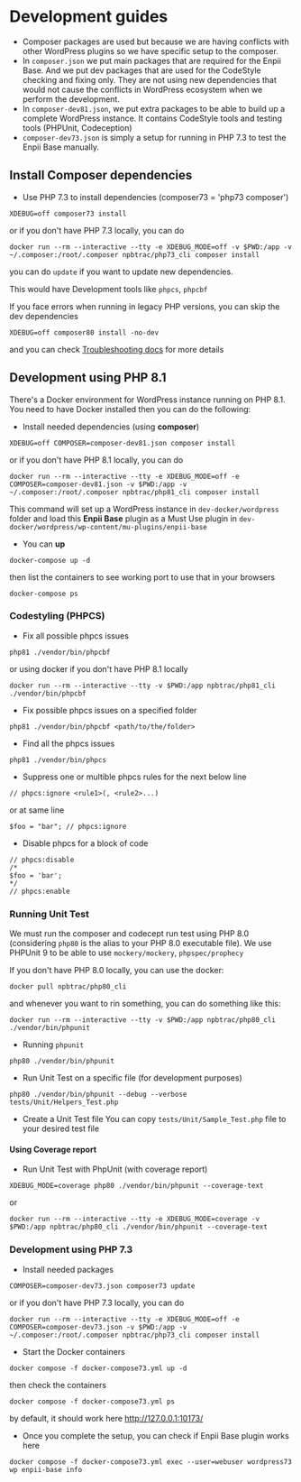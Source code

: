 # Development guides
- Composer packages are used but because we are having conflicts with other WordPress plugins so we have specific setup to the composer.
- In `composer.json` we put main packages that are required for the Enpii Base. And we put dev packages that are used for the CodeStyle checking and fixing only. They are not using new dependencies that would not cause the conflicts in WordPress ecosystem when we perform the development.
- In `composer-dev81.json`, we put extra packages to be able to build up a complete WordPress instance. It contains CodeStyle tools and testing tools (PHPUnit, Codeception)
- `composer-dev73.json` is simply a setup for running in PHP 7.3 to test the Enpii Base manually.

## Install Composer dependencies
- Use PHP 7.3 to install dependencies (composer73 = 'php73 composer')
```
XDEBUG=off composer73 install
```
or if you don't have PHP 7.3 locally, you can do
```
docker run --rm --interactive --tty -e XDEBUG_MODE=off -v $PWD:/app -v ~/.composer:/root/.composer npbtrac/php73_cli composer install
```
you can do `update` if you want to update new dependencies.

This would have Development tools like `phpcs`, `phpcbf`

If you face errors when running in legacy PHP versions, you can skip the dev dependencies
```
XDEBUG=off composer80 install -no-dev
```
and you can check [Troubleshooting docs](05-troubleshooting.md) for more details

## Development using PHP 8.1
There's a Docker environment for WordPress instance running on PHP 8.1. You need to have Docker installed then you can do the following:
- Install needed dependencies (using **composer**)
```
XDEBUG=off COMPOSER=composer-dev81.json composer install
```
or if you don't have PHP 8.1 locally, you can do
```
docker run --rm --interactive --tty -e XDEBUG_MODE=off -e COMPOSER=composer-dev81.json -v $PWD:/app -v ~/.composer:/root/.composer npbtrac/php81_cli composer install
```
This command will set up a WordPress instance in `dev-docker/wordpress` folder and load this **Enpii Base** plugin as a Must Use plugin in `dev-docker/wordpress/wp-content/mu-plugins/enpii-base`

- You can **up**
```
docker-compose up -d
```
then list the containers to see working port to use that in your browsers
```
docker-compose ps
```

### Codestyling (PHPCS)
- Fix all possible phpcs issues
```
php81 ./vendor/bin/phpcbf
```
or using docker if you don't have PHP 8.1 locally
```
docker run --rm --interactive --tty -v $PWD:/app npbtrac/php81_cli ./vendor/bin/phpcbf
```

- Fix possible phpcs issues on a specified folder
```
php81 ./vendor/bin/phpcbf <path/to/the/folder>
```

- Find all the phpcs issues
```
php81 ./vendor/bin/phpcs
```

- Suppress one or multible phpcs rules for the next below line
```
// phpcs:ignore <rule1>(, <rule2>...)
```
or at same line
```
$foo = "bar"; // phpcs:ignore
```

- Disable phpcs for a block of code
```
// phpcs:disable
/*
$foo = 'bar';
*/
// phpcs:enable
```

### Running Unit Test
We must run the composer and codecept run test using PHP 8.0 (considering `php80` is the alias to your PHP 8.0 executable file). We use PHPUnit 9 to be able to use `mockery/mockery`, `phpspec/prophecy`

If you don't have PHP 8.0 locally, you can use the docker:
```
docker pull npbtrac/php80_cli
```
and whenever you want to rin something, you can do something like this:
```
docker run --rm --interactive --tty -v $PWD:/app npbtrac/php80_cli ./vendor/bin/phpunit
```

- Running `phpunit`
```
php80 ./vendor/bin/phpunit
```
- Run Unit Test on a specific file (for development purposes)
```
php80 ./vendor/bin/phpunit --debug --verbose tests/Unit/Helpers_Test.php
```
- Create a Unit Test file
You can copy `tests/Unit/Sample_Test.php` file to your desired test file

#### Using Coverage report
- Run Unit Test with PhpUnit (with coverage report)
```
XDEBUG_MODE=coverage php80 ./vendor/bin/phpunit --coverage-text
```
or
```
docker run --rm --interactive --tty -e XDEBUG_MODE=coverage -v $PWD:/app npbtrac/php80_cli ./vendor/bin/phpunit --coverage-text
```

### Development using PHP 7.3
- Install needed packages
```
COMPOSER=composer-dev73.json composer73 update
```
or if you don't have PHP 7.3 locally, you can do
```
docker run --rm --interactive --tty -e XDEBUG_MODE=off -e COMPOSER=composer-dev73.json -v $PWD:/app -v ~/.composer:/root/.composer npbtrac/php73_cli composer install
```

- Start the Docker containers
```
docker compose -f docker-compose73.yml up -d
```
then check the containers
```
docker compose -f docker-compose73.yml ps
```
by default, it should work here http://127.0.0.1:10173/

- Once you complete the setup, you can check if Enpii Base plugin works here
```
docker compose -f docker-compose73.yml exec --user=webuser wordpress73 wp enpii-base info
```
